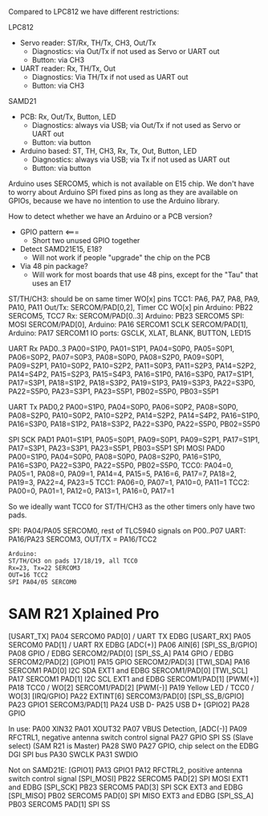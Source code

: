 

Compared to LPC812 we have different restrictions:

LPC812
- Servo reader: ST/Rx, TH/Tx, CH3, Out/Tx
    - Diagnostics: via Out/Tx if not used as Servo or UART out
    - Button: via CH3
- UART reader: Rx, TH/Tx, Out
    - Diagnostics: Via TH/Tx if not used as UART out
    - Button: via CH3

SAMD21
- PCB: Rx, Out/Tx, Button, LED
    - Diagnostics: always via USB; via Out/Tx if not used as Servo or UART out
    - Button: via button
- Arduino based: ST, TH, CH3, Rx, Tx, Out, Button, LED
    - Diagnostics: always via USB; via Tx if not used as UART out
    - Button: via button

Arduino uses SERCOM5, which is not available on E15 chip.
We don't have to worry about Arduino SPI fixed pins as long as they are available on GPIOs, because we have no intention to use the Arduino library.


How to detect whether we have an Arduino or a PCB version?
- GPIO pattern <===
    - Short two unused GPIO together
- Detect SAMD21E15, E18?
    - Will not work if people "upgrade" the chip on the PCB
- Via 48 pin package?
    - Will work for most boards that use 48 pins, except for the "Tau" that uses an E17



ST/TH/CH3:  should be on same timer WO[x] pins          TCC1: PA6, PA7, PA8, PA9, PA10, PA11
Out/Tx:     SERCOM/PAD[0,2], Timer CC WO[x] pin         Arduino: PB22 SERCOM5, TCC7
Rx:         SERCOM/PAD[0..3]                            Arduino: PB23 SERCOM5
SPI:        MOSI SERCOM/PAD[0],                         Arduino: PA16 SERCOM1
            SCLK SERCOM/PAD[1],                         Arduino: PA17 SERCOM1
IO ports:   GSCLK, XLAT, BLANK, BUTTON, LED15


UART Rx PAD0..3     PA00=S1P0, PA01=S1P1, PA04=S0P0, PA05=S0P1, PA06=S0P2, PA07=S0P3, PA08=S0P0, PA08=S2P0, PA09=S0P1, PA09=S2P1, PA10=S0P2, PA10=S2P2, PA11=S0P3, PA11=S2P3, PA14=S2P2, PA14=S4P2, PA15=S2P3, PA15=S4P3, PA16=S1P0, PA16=S3P0, PA17=S1P1, PA17=S3P1, PA18=S1P2, PA18=S3P2, PA19=S1P3, PA19=S3P3, PA22=S3P0, PA22=S5P0, PA23=S3P1, PA23=S5P1, PB02=S5P0, PB03=S5P1

UART Tx PAD0,2      PA00=S1P0, PA04=S0P0, PA06=S0P2, PA08=S0P0, PA08=S2P0, PA10=S0P2, PA10=S2P2, PA14=S2P2, PA14=S4P2, PA16=S1P0, PA16=S3P0, PA18=S1P2, PA18=S3P2, PA22=S3P0, PA22=S5P0, PB02=S5P0

SPI SCK PAD1        PA01=S1P1, PA05=S0P1, PA09=S0P1, PA09=S2P1, PA17=S1P1, PA17=S3P1, PA23=S3P1, PA23=S5P1, PB03=S5P1
SPI MOSI PAD0       PA00=S1P0, PA04=S0P0, PA08=S0P0, PA08=S2P0, PA16=S1P0, PA16=S3P0, PA22=S3P0, PA22=S5P0, PB02=S5P0,
TCC0:               PA04=0, PA05=1, PA08=0, PA09=1, PA14=4, PA15=5, PA16=6, PA17=7, PA18=2, PA19=3, PA22=4, PA23=5
TCC1:               PA06=0, PA07=1, PA10=0, PA11=1
TCC2:               PA00=0, PA01=1, PA12=0, PA13=1, PA16=0, PA17=1


So we ideally want TCC0 for ST/TH/CH3 as the other timers only have two pads.

SPI: PA04/PA05 SERCOM0, rest of TLC5940 signals on P00..P07
UART: PA16/PA23 SERCOM3, OUT/TX = PA16/TCC2




    Arduino:
    ST/TH/CH3 on pads 17/18/19, all TCC0
    Rx=23, Tx=22 SERCOM3
    OUT=16 TCC2
    SPI PA04/05 SERCOM0


# SAM R21 Xplained Pro

[USART_TX]      PA04 SERCOM0 PAD[0]  / UART TX EDBG
[USART_RX]      PA05 SERCOM0 PAD[1]  / UART RX EDBG
[ADC(+)]        PA06 AIN[6]
[SPI_SS_B/GPIO] PA08 GPIO            / EDBG                       SERCOM2/PAD[0]
[SPI_SS_A]      PA14 GPIO            / EDBG                       SERCOM2/PAD[2]
[GPIO1]         PA15 GPIO                                         SERCOM2/PAD[3]
[TWI_SDA]       PA16 SERCOM1 PAD[0] I2C SDA     EXT1 and EDBG     SERCOM1/PAD[0]
[TWI_SCL]       PA17 SERCOM1 PAD[1] I2C SCL     EXT1 and EDBG     SERCOM1/PAD[1]
[PWM(+)]        PA18 TCC0 / WO[2]                                 SERCOM1/PAD[2]
[PWM(-)]        PA19 Yellow LED / TCC0 / WO[3]
[IRQ/GPIO]      PA22 EXTINT[6]                                    SERCOM3/PAD[0]
[SPI_SS_B/GPIO] PA23 GPIO1                                        SERCOM3/PAD[1]
PA24            USB D-
PA25            USB D+
[GPIO2]         PA28 GPIO

In use:
PA00            XIN32
PA01            XOUT32
PA07            VBUS Detection, [ADC(-)]
PA09            RFCTRL1, negative antenna switch control signal
PA27            GPIO SPI SS (Slave select) (SAM R21 is Master)
PA28            SW0
PA27            GPIO, chip select on the EDBG DGI SPI bus
PA30            SWCLK
PA31            SWDIO

Not on SAMD21E:
[GPIO1]         PA13 GPIO1
PA12            RFCTRL2, positive antenna switch control signal
[SPI_MOSI]      PB22 SERCOM5 PAD[2] SPI MOSI    EXT1 and EDBG
[SPI_SCK]       PB23 SERCOM5 PAD[3] SPI SCK     EXT3 and EDBG
[SPI_MISO]      PB02 SERCOM5 PAD[0] SPI MISO    EXT3 and EDBG
[SPI_SS_A]      PB03 SERCOM5 PAD[1] SPI SS



